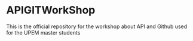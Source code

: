 # APIGITWorkShop
This is the official repository for the workshop about API and Github used for the UPEM master students
